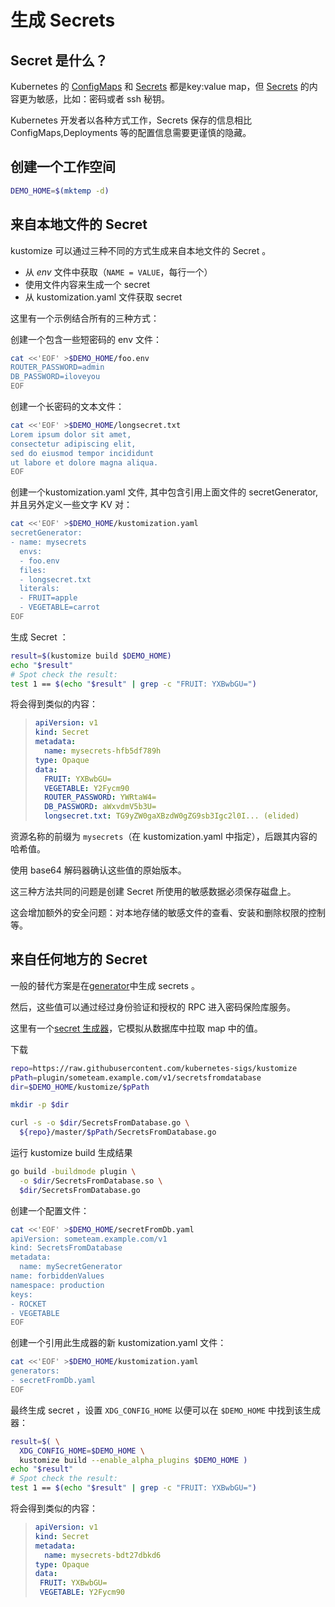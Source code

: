 [ConfigMaps]: https://kubernetes.io/docs/reference/generated/kubernetes-api/v1.18/#configmap-v1-core
[ELF]: https://en.wikipedia.org/wiki/Executable_and_Linkable_Format
[Go plugin]: https://golang.org/pkg/plugin
[Secrets]: https://kubernetes.io/docs/reference/generated/kubernetes-api/v1.18/#secret-v1-core
[base64]: https://tools.ietf.org/html/rfc4648#section-4
[configuration directory]: https://wiki.archlinux.org/index.php/XDG_Base_Directory#Specification
[grpc]: https://grpc.io
[tag]: /../../releases
[v2.0.3]: /../../releases/tag/v2.0.3
[`exec.Command`]: https://golang.org/pkg/os/exec/#Command

# 生成 Secrets

## Secret 是什么？

Kubernetes 的 [ConfigMaps] 和 [Secrets] 都是key:value map，但 [Secrets] 的内容更为敏感，比如：密码或者 ssh 秘钥。

Kubernetes 开发者以各种方式工作，Secrets 保存的信息相比 ConfigMaps,Deployments 等的配置信息需要更谨慎的隐藏。

## 创建一个工作空间

<!-- @establishBase @test -->
```bash
DEMO_HOME=$(mktemp -d)
```

## 来自本地文件的 Secret

kustomize 可以通过三种不同的方式生成来自本地文件的 Secret 。

 * 从 _env_ 文件中获取（`NAME = VALUE`，每行一个）
 * 使用文件内容来生成一个 secret
 * 从 kustomization.yaml 文件获取 secret

这里有一个示例结合所有的三种方式：

创建一个包含一些短密码的 env 文件：

<!-- @makeEnvFile @test -->
```bash
cat <<'EOF' >$DEMO_HOME/foo.env
ROUTER_PASSWORD=admin
DB_PASSWORD=iloveyou
EOF
```

创建一个长密码的文本文件：

<!-- @makeLongSecretFile @test -->
```bash
cat <<'EOF' >$DEMO_HOME/longsecret.txt
Lorem ipsum dolor sit amet,
consectetur adipiscing elit,
sed do eiusmod tempor incididunt
ut labore et dolore magna aliqua.
EOF
```

创建一个kustomization.yaml 文件, 其中包含引用上面文件的 secretGenerator, 并且另外定义一些文字 KV 对：

<!-- @makeKustomization1 @test -->
```bash
cat <<'EOF' >$DEMO_HOME/kustomization.yaml
secretGenerator:
- name: mysecrets
  envs:
  - foo.env
  files:
  - longsecret.txt
  literals:
  - FRUIT=apple
  - VEGETABLE=carrot
EOF
```

生成 Secret ：

<!-- @build1 @test -->
```bash
result=$(kustomize build $DEMO_HOME)
echo "$result"
# Spot check the result:
test 1 == $(echo "$result" | grep -c "FRUIT: YXBwbGU=")
```

将会得到类似的内容：

> ```yaml
> apiVersion: v1
> kind: Secret
> metadata:
>   name: mysecrets-hfb5df789h
> type: Opaque
> data:
>   FRUIT: YXBwbGU=
>   VEGETABLE: Y2Fycm90
>   ROUTER_PASSWORD: YWRtaW4=
>   DB_PASSWORD: aWxvdmV5b3U=
>   longsecret.txt: TG9yZW0gaXBzdW0gZG9sb3Igc2l0I... (elided)
> ```

资源名称的前缀为 `mysecrets`（在 kustomization.yaml 中指定），后跟其内容的哈希值。

使用 base64 解码器确认这些值的原始版本。

这三种方法共同的问题是创建 Secret 所使用的敏感数据必须保存磁盘上。

这会增加额外的安全问题：对本地存储的敏感文件的查看、安装和删除权限的控制等。

## 来自任何地方的 Secret

一般的替代方案是在[generator](../../docs/plugins)中生成 secrets 。

然后，这些值可以通过经过身份验证和授权的 RPC 进入密码保险库服务。

[sgp]: ../../plugin/someteam.example.com/v1/secretsfromdatabase

这里有一个[secret 生成器][sgp]，它模拟从数据库中拉取 map 中的值。

下载

<!-- @copyPlugin @test -->
```bash
repo=https://raw.githubusercontent.com/kubernetes-sigs/kustomize
pPath=plugin/someteam.example.com/v1/secretsfromdatabase
dir=$DEMO_HOME/kustomize/$pPath

mkdir -p $dir

curl -s -o $dir/SecretsFromDatabase.go \
  ${repo}/master/$pPath/SecretsFromDatabase.go
```

运行 kustomize build 生成结果

<!-- @compilePlugin @xtest -->
```bash
go build -buildmode plugin \
  -o $dir/SecretsFromDatabase.so \
  $dir/SecretsFromDatabase.go
```

创建一个配置文件：

<!-- @makeConfiguration @test -->
```bash
cat <<'EOF' >$DEMO_HOME/secretFromDb.yaml
apiVersion: someteam.example.com/v1
kind: SecretsFromDatabase
metadata:
  name: mySecretGenerator
name: forbiddenValues
namespace: production
keys:
- ROCKET
- VEGETABLE
EOF
```

创建一个引用此生成器的新 kustomization.yaml 文件：

<!-- @makeKustomization2 @test -->
```bash
cat <<'EOF' >$DEMO_HOME/kustomization.yaml
generators:
- secretFromDb.yaml
EOF
```

最终生成 secret ，设置 `XDG_CONFIG_HOME` 以便可以在 `$DEMO_HOME` 中找到该生成器：

<!-- @build2 @xtest -->
```bash
result=$( \
  XDG_CONFIG_HOME=$DEMO_HOME \
  kustomize build --enable_alpha_plugins $DEMO_HOME )
echo "$result"
# Spot check the result:
test 1 == $(echo "$result" | grep -c "FRUIT: YXBwbGU=")
```

将会得到类似的内容：

> ```yaml
> apiVersion: v1
> kind: Secret
> metadata:
>   name: mysecrets-bdt27dbkd6
> type: Opaque
> data:
>  FRUIT: YXBwbGU=
>  VEGETABLE: Y2Fycm90
> ```
